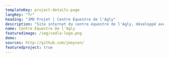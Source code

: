 ```yaml
---
templateKey: project-details-page
langKey: "fr"
heading: "JMO Projet | Centre Équestre de l'Agly"
description: "Site internet du centre équestre de l'Agly, développé avec Gatsby hébergé sur Netlify."
name: Centre Équestre De l'Agly
featuredimage: /img/cedla-logo.png
demo:
sources: http://github.com/jmoyson/
featuredproject: true
---
```

